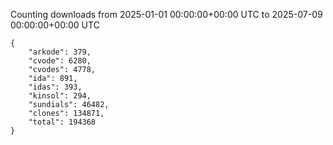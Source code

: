 
Counting downloads from 2025-01-01 00:00:00+00:00 UTC to 2025-07-09 00:00:00+00:00 UTC

```
{
    "arkode": 379,
    "cvode": 6280,
    "cvodes": 4778,
    "ida": 891,
    "idas": 393,
    "kinsol": 294,
    "sundials": 46482,
    "clones": 134871,
    "total": 194368
}
```
